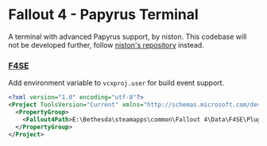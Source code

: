 # Fallout 4 - Papyrus Terminal
A terminal with advanced Papyrus support, by niston. 
This codebase will not be developed further, follow [niston's repository](https://github.com/niston/PapyrusTerminal) instead.


### [F4SE](https://github.com/ianpatt/f4se)

Add environment variable to `vcxproj.user` for build event support.
```xml
<?xml version="1.0" encoding="utf-8"?>
<Project ToolsVersion="Current" xmlns="http://schemas.microsoft.com/developer/msbuild/2003">
  <PropertyGroup>
    <Fallout4Path>E:\Bethesda\steamapps\common\Fallout 4\Data\F4SE\Plugins</Fallout4Path>
  </PropertyGroup>
</Project>
```
